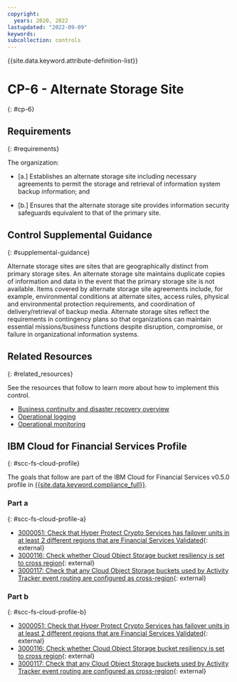 ```yaml
---
copyright:
  years: 2020, 2022
lastupdated: "2022-09-09"
keywords: 
subcollection: controls
---
```


{{site.data.keyword.attribute-definition-list}}

# CP-6 - Alternate Storage Site
{: #cp-6}

## Requirements
{: #requirements}

The organization:

- \[a.\] Establishes an alternate storage site including necessary agreements to permit the storage and retrieval of information system backup information; and

- \[b.\] Ensures that the alternate storage site provides information security safeguards equivalent to that of the primary site.

## Control Supplemental Guidance
{: #supplemental-guidance}

Alternate storage sites are sites that are geographically distinct from primary storage sites. An alternate storage site maintains duplicate copies of information and data in the event that the primary storage site is not available. Items covered by alternate storage site agreements include, for example, environmental conditions at alternate sites, access rules, physical and environmental protection requirements, and coordination of delivery/retrieval of backup media. Alternate storage sites reflect the requirements in contingency plans so that organizations can maintain essential missions/business functions despite disruption, compromise, or failure in organizational information systems.


## Related Resources
{: #related_resources}

See the resources that follow to learn more about how to implement this control.

- [Business continuity and disaster recovery overview](/docs/framework-financial-services?topic=framework-financial-services-shared-bcdr)
- [Operational logging](/docs/framework-financial-services?topic=framework-financial-services-shared-logging-operational)
- [Operational monitoring](/docs/framework-financial-services?topic=framework-financial-services-shared-monitoring-operational)

## IBM Cloud for Financial Services Profile
{: #scc-fs-cloud-profile}

The goals that follow are part of the IBM Cloud for Financial Services v0.5.0 profile in [{{site.data.keyword.compliance_full}}](/docs/security-compliance?topic=security-compliance-getting-started).

### Part a
{: #scc-fs-cloud-profile-a}

- [3000051: Check that Hyper Protect Crypto Services has failover units in at least 2 different regions that are Financial Services Validated](https://cloud.ibm.com/security-compliance/goals/3000051?page=profile&profile_id=2799&profile_type=1&profile_name=IBM%20Cloud%20for%20Financial%20Services%20v0.5.0){: external}
- [3000116: Check whether Cloud Object Storage bucket resiliency is set to cross region](https://cloud.ibm.com/security-compliance/goals/3000116?page=profile&profile_id=2799&profile_type=1&profile_name=IBM%20Cloud%20for%20Financial%20Services%20v0.5.0){: external}
- [3000117: Check that any Cloud Object Storage buckets used by Activity Tracker event routing are configured as cross-region](https://cloud.ibm.com/security-compliance/goals/3000117?page=profile&profile_id=2799&profile_type=1&profile_name=IBM%20Cloud%20for%20Financial%20Services%20v0.5.0){: external}

### Part b
{: #scc-fs-cloud-profile-b}

- [3000051: Check that Hyper Protect Crypto Services has failover units in at least 2 different regions that are Financial Services Validated](https://cloud.ibm.com/security-compliance/goals/3000051?page=profile&profile_id=2799&profile_type=1&profile_name=IBM%20Cloud%20for%20Financial%20Services%20v0.5.0){: external}
- [3000116: Check whether Cloud Object Storage bucket resiliency is set to cross region](https://cloud.ibm.com/security-compliance/goals/3000116?page=profile&profile_id=2799&profile_type=1&profile_name=IBM%20Cloud%20for%20Financial%20Services%20v0.5.0){: external}
- [3000117: Check that any Cloud Object Storage buckets used by Activity Tracker event routing are configured as cross-region](https://cloud.ibm.com/security-compliance/goals/3000117?page=profile&profile_id=2799&profile_type=1&profile_name=IBM%20Cloud%20for%20Financial%20Services%20v0.5.0){: external}
